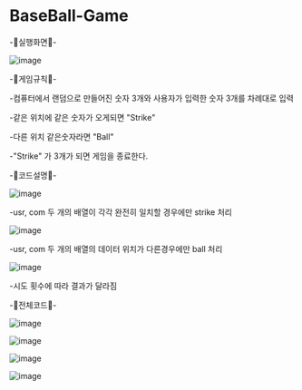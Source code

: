 # BaseBall-Game

-🌻실행화면🌻-

![image](https://user-images.githubusercontent.com/102803326/173282514-06e85df3-f559-40f5-a697-41aa630f81fb.png)

-🌻게임규칙🌻-

-컴퓨터에서 랜덤으로 만들어진 숫자 3개와 사용자가 입력한 숫자 3개를 차례대로 입력

-같은 위치에 같은 숫자가 오게되면 "Strike"

-다른 위치 같은숫자라면 "Ball"

-"Strike" 가 3개가 되면 게임을 종료한다.

 -🌻코드설명🌻-

![image](https://user-images.githubusercontent.com/102803326/173292742-d5b7fe65-9f6f-4e22-8fc0-60466870a74f.png)

-usr, com 두 개의 배열이 각각 완전히 일치할  경우에만 strike 처리

![image](https://user-images.githubusercontent.com/102803326/173292897-00d39d63-0d3e-4ed4-a882-c2bb3d350382.png)

-usr, com 두 개의 배열의 데이터 위치가 다른경우에만 ball 처리

![image](https://user-images.githubusercontent.com/102803326/173293209-2a0e386e-80d4-4126-8ff9-b01d6ae5061a.png)

-시도 횟수에 따라 결과가 달라짐

-🌻전체코드🌻-

![image](https://user-images.githubusercontent.com/102803326/173293403-fa29a145-6fc7-4078-ae53-07c7877f4963.png)

![image](https://user-images.githubusercontent.com/102803326/173293448-84a6bb25-ae2b-4227-8d09-d43aebef4caa.png)

![image](https://user-images.githubusercontent.com/102803326/173293470-ce1e69c4-ac2f-41b6-a564-3f121dbf38e6.png)

![image](https://user-images.githubusercontent.com/102803326/173293500-bff94d01-75f5-46bc-8f5b-1d2687d8d761.png)
